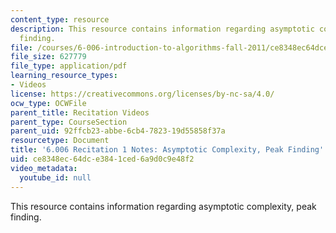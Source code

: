 ```yaml
---
content_type: resource
description: This resource contains information regarding asymptotic complexity, peak
  finding.
file: /courses/6-006-introduction-to-algorithms-fall-2011/ce8348ec64dce3841ced6a9d0c9e48f2_MIT6_006F11_rec01.pdf
file_size: 627779
file_type: application/pdf
learning_resource_types:
- Videos
license: https://creativecommons.org/licenses/by-nc-sa/4.0/
ocw_type: OCWFile
parent_title: Recitation Videos
parent_type: CourseSection
parent_uid: 92ffcb23-abbe-6cb4-7823-19d55858f37a
resourcetype: Document
title: '6.006 Recitation 1 Notes: Asymptotic Complexity, Peak Finding'
uid: ce8348ec-64dc-e384-1ced-6a9d0c9e48f2
video_metadata:
  youtube_id: null
---
```

This resource contains information regarding asymptotic complexity, peak finding.
